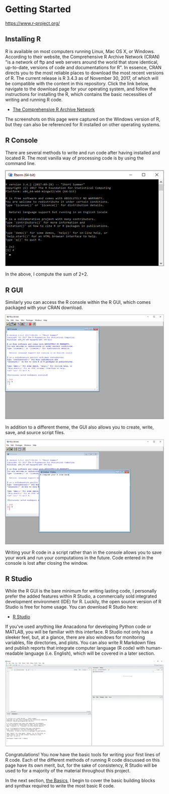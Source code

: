 # Getting Started
https://www.r-project.org/


## Installing R
R is available on most computers running Linux, Mac OS X, or Windows. According to their website, the Comprehensive R Archive Network (CRAN) "is a network of ftp and web servers around the world that store identical, up-to-date, versions of code and documentations for R". In essence, CRAN directs you to the most reliable places to download the most recent versions of R. The current release is R 3.4.3 as of November 30, 2017, of which will be compatible with the content in this repository. Click the link below, navigate to the download page for your operating system, and follow the instructions for installing the R, which contains the basic necessities of writing and running R code.

* [The Comprehensive R Archive Network](https://cran.r-project.org/ "CRAN Homepage")

The screenshots on this page were captured on the Windows version of R, but they can also be referenced for R installed on other operating systems.

## R Console
There are several methods to write and run code after having installed and located R. The most vanilla way of processing code is by using the command line.

![cmd_line]

In the above, I compute the sum of 2+2. 

## R GUI
Similarly you can access the R console within the R GUI, which comes packaged with your CRAN download.

![gui]

In addition to a different theme, the GUI also allows you to create, write, save, and source script files.

![script]

Writing your R code in a script rather than in the console allows you to save your work and run your computations in the future. Code entered in the console is lost after closing the window.


## R Studio
While the R GUI is the bare minimum for writing lasting code, I personally prefer the added features within R Studio, a commercially sold integrated development environment (IDE) for R. Luckily, the open source version of R Studio is free for home usage. You can download R Studio here:

* [R Studio](https://www.rstudio.com/products/rstudio/download/ "R Studio Download")

If you've used anything like Anacadona for developing Python code or MATLAB, you will be familiar with this interface. R Studio not only has a sleeker feel, but, at a glance, there are also windows for monitoring variables, file directories, and plots. You can also write R Markdown files and publish reports that integrate computer language (R code) with human-readable language (i.e. English), which will be covered in a later section.

![rstudio]

Congratulations! You now have the basic tools for writing your first lines of R code. Each of the different methods of running R code discussed on this page have its own merit, but, for the sake of consistency, R Studio will be used to for a majority of the material throughout this project.

In the next section, [the Basics](https://github.com/stowingJunK/r-for-fantasy-football/blob/master/ffball/01_the_basics/01_introduction.md), I begin to cover the basic building blocks and synthax required to write the most basic R code.

[cmd_line]: https://github.com/stowingJunK/r-for-fantasy-football/blob/master/ffball/00_getting_started/r_cmd_line.PNG "R Command Line"
[gui]: https://github.com/stowingJunK/r-for-fantasy-football/blob/master/ffball/00_getting_started/r_gui.PNG "R Gui"
[script]: https://github.com/stowingJunK/r-for-fantasy-football/blob/master/ffball/00_getting_started/r_gui_new_script.PNG "R Gui New Script"
[rstudio]: https://github.com/stowingJunK/r-for-fantasy-football/blob/master/ffball/00_getting_started/r_studio.PNG "R Studio"
